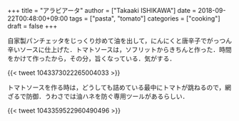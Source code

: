 +++
title = "アラビアータ"
author = ["Takaaki ISHIKAWA"]
date = 2018-09-22T00:48:00+09:00
tags = ["pasta", "tomato"]
categories = ["cooking"]
draft = false
+++

自家製パンチェッタをじっくり炒めて油を出して，にんにくと唐辛子でがっつん辛いソースに仕上げた．トマトソースは，ソフリットからきちんと作った．時間をかけて作ったから，その分，旨くなっている．気がする．

{{< tweet 1043373022265004033 >}}

トマトソースを作る時は，どうしても詰めている最中にトマトが跳ねるので，網ざるで防御．うわさでは油ハネを防ぐ専用ツールがあるらしい．

{{< tweet 1043359522960490496 >}}
